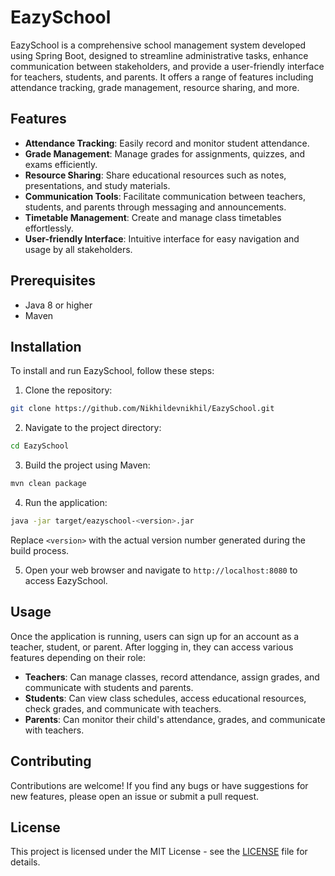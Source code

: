 # EazySchool

EazySchool is a comprehensive school management system developed using Spring Boot, designed to streamline administrative tasks, enhance communication between stakeholders, and provide a user-friendly interface for teachers, students, and parents. It offers a range of features including attendance tracking, grade management, resource sharing, and more.

## Features

- **Attendance Tracking**: Easily record and monitor student attendance.
- **Grade Management**: Manage grades for assignments, quizzes, and exams efficiently.
- **Resource Sharing**: Share educational resources such as notes, presentations, and study materials.
- **Communication Tools**: Facilitate communication between teachers, students, and parents through messaging and announcements.
- **Timetable Management**: Create and manage class timetables effortlessly.
- **User-friendly Interface**: Intuitive interface for easy navigation and usage by all stakeholders.

## Prerequisites

- Java 8 or higher
- Maven

## Installation

To install and run EazySchool, follow these steps:

1. Clone the repository:

```bash
git clone https://github.com/Nikhildevnikhil/EazySchool.git
```

2. Navigate to the project directory:

```bash
cd EazySchool
```

3. Build the project using Maven:

```bash
mvn clean package
```

4. Run the application:

```bash
java -jar target/eazyschool-<version>.jar
```

Replace `<version>` with the actual version number generated during the build process.

5. Open your web browser and navigate to `http://localhost:8080` to access EazySchool.

## Usage

Once the application is running, users can sign up for an account as a teacher, student, or parent. After logging in, they can access various features depending on their role:

- **Teachers**: Can manage classes, record attendance, assign grades, and communicate with students and parents.
- **Students**: Can view class schedules, access educational resources, check grades, and communicate with teachers.
- **Parents**: Can monitor their child's attendance, grades, and communicate with teachers.

## Contributing

Contributions are welcome! If you find any bugs or have suggestions for new features, please open an issue or submit a pull request.

## License

This project is licensed under the MIT License - see the [LICENSE](LICENSE) file for details.

